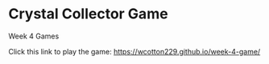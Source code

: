 # Crystal Collector Game

Week 4 Games

Click this link to play the game: https://wcotton229.github.io/week-4-game/
